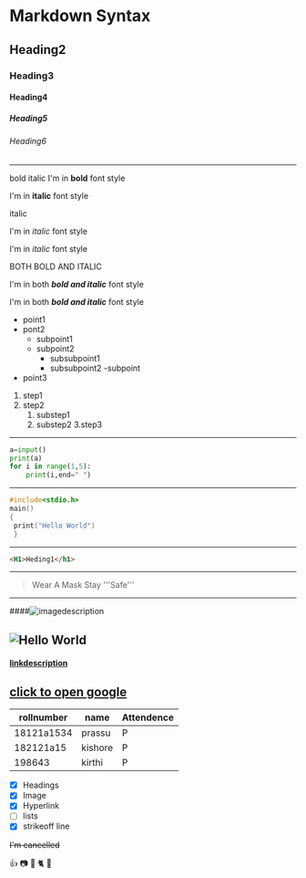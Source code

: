 # Markdown Syntax
## Heading2
### Heading3
#### Heading4
##### Heading5
###### Heading6
-------------
bold italic
I'm in **bold** font style

I'm in __italic__ font style

italic

I'm in *italic* font style

I'm in _italic_ font style

 BOTH BOLD AND ITALIC
 
 I'm in both ***bold and italic***  font style
 
 I'm in both ___bold and italic___ font style
 - point1
 - pont2
      - subpoint1
      - subpoint2
          - subsubpoint1
          - subsubpoint2
      -subpoint
 - point3
 1. step1
 2. step2
    1. substep1
    2. substep2
3.step3
----------------------
```Python
a=input()
print(a)
for i in range(1,5):
    print(i,end=" ")
 ````
 -------------------------
 ```C
#include<stdio.h>
main()
{
  print("Hello World")
  }
```
---------------
```html
<H1>Heding1</h1>
```
---------------
> Wear A Mask
> Stay '''Safe'''
-------------------
####![imagedescription](imageaddress/link)

![Hello World](https://miro.medium.com/max/4000/1*KUy_KKExZrSpBuv9XfyBgA.png)
-----------------------------------------------
#### [linkdescription](link)

[click to open google](https://www.google.com/)
---------------------------------
|rollnumber|name|Attendence|
|----------|--------|-------|
|18121a1534|prassu|P|
|182121a15|kishore|P|
|198643|kirthi|P|

- [X] Headings
- [X] Image
- [X] Hyperlink
- [ ] lists
- [X] strikeoff line

~~I'm cancelled~~

👍 📷 🐫 🐈 🏩 
